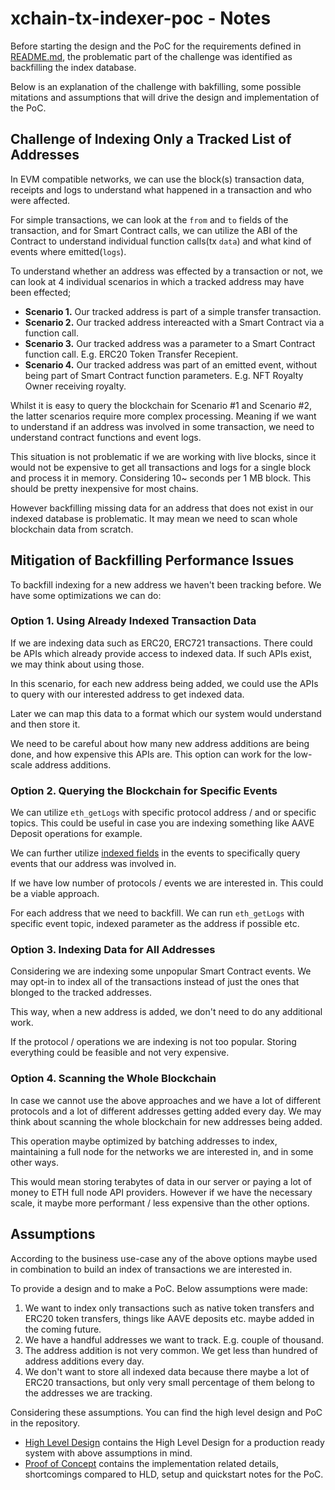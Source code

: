 # xchain-tx-indexer-poc - Notes

Before starting the design and the PoC for the requirements defined in [README.md](./README.md), the problematic part of the challenge was identified as backfilling the index database.

Below is an explanation of the challenge with bakfilling, some possible mitations and assumptions that will drive the design and implementation of the PoC.

## Challenge of Indexing Only a Tracked List of Addresses

In EVM compatible networks, we can use the block(s) transaction data, receipts and logs to understand what happened in a transaction and who were affected. 

For simple transactions, we can look at the `from` and `to` fields of the transaction, and for Smart Contract calls, we can utilize the ABI of the Contract to understand individual function calls(tx `data`) and what kind of events where emitted(`logs`).

To understand whether an address was effected by a transaction or not, we can look at 4 individual scenarios in which a tracked address may have been effected;

- **Scenario 1.** Our tracked address is part of a simple transfer transaction.
- **Scenario 2.** Our tracked address intereacted with a Smart Contract via a function call.
- **Scenario 3.** Our tracked address was a parameter to a Smart Contract function call. E.g. ERC20 Token Transfer Recepient.
- **Scenario 4.** Our tracked address was part of an emitted event, without being part of Smart Contract function parameters. E.g. NFT Royalty Owner receiving royalty.

Whilst it is easy to query the blockchain for Scenario #1 and Scenario #2, the latter scenarios require more complex processing. Meaning if we want to understand if an address was involved in some transaction, we need to understand contract functions and event logs.

This situation is not problematic if we are working with live blocks, since it would not be expensive to get all transactions and logs for a single block and process it in memory. Considering 10~ seconds per 1 MB block. This should be pretty inexpensive for most chains.

However backfilling missing data for an address that does not exist in our indexed database is problematic. It may mean we need to scan whole blockchain data from scratch.

## Mitigation of Backfilling Performance Issues

To backfill indexing for a new address we haven't been tracking before. We have some optimizations we can do:

### Option 1. Using Already Indexed Transaction Data

If we are indexing data such as ERC20, ERC721 transactions. There could be APIs which already provide access to indexed data. If such APIs exist, we may think about using those.

In this scenario, for each new address being added, we could use the APIs to query with our interested address to get indexed data.

Later we can map this data to a format which our system would understand and then store it.

We need to be careful about how many new address additions are being done, and how expensive this APIs are. This option can work for the low-scale address additions.

### Option 2. Querying the Blockchain for Specific Events

We can utilize `eth_getLogs` with specific protocol address / and or specific topics. This could be useful in case you are indexing something like AAVE Deposit operations for example.

We can further utilize [indexed fields](https://ethereum.stackexchange.com/a/8659) in the events to specifically query events that our address was involved in.

If we have low number of protocols / events we are interested in. This could be a viable approach.

For each address that we need to backfill. We can run `eth_getLogs` with specific event topic, indexed parameter as the address if possible etc.

### Option 3. Indexing Data for All Addresses

Considering we are indexing some unpopular Smart Contract events. We may opt-in to index all of the transactions instead of just the ones that blonged to the tracked addresses.

This way, when a new address is added, we don't need to do any additional work.

If the protocol / operations we are indexing is not too popular. Storing everything could be feasible and not very expensive.

### Option 4. Scanning the Whole Blockchain

In case we cannot use the above approaches and we have a lot of different protocols and a lot of different addresses getting added every day. We may think about scanning the whole blockchain for new addresses being added.

This operation maybe optimized by batching addresses to index, maintaining a full node for the networks we are interested in, and in some other ways.

This would mean storing terabytes of data in our server or paying a lot of money to ETH full node API providers. However if we have the necessary scale, it maybe more performant / less expensive than the other options.

## Assumptions

According to the business use-case any of the above options maybe used in combination to build an index of transactions we are interested in.

To provide a design and to make a PoC. Below assumptions were made:

1. We want to index only transactions such as native token transfers and ERC20 token transfers, things like AAVE deposits etc. maybe added in the coming future.
2. We have a handful addresses we want to track. E.g. couple of thousand.
3. The address addition is not very common. We get less than hundred of address additions every day.
4. We don't want to store all indexed data because there maybe a lot of ERC20 transactions, but only very small percentage of them belong to the addresses we are tracking.

Considering these assumptions. You can find the high level design and PoC in the repository.

- [High Level Design](./docs/high-level-design.md) contains the High Level Design for a production ready system with above assumptions in mind.
- [Proof of Concept](./docs/proof-of-concept.md) contains the implementation related details, shortcomings compared to HLD, setup and quickstart notes for the PoC.
